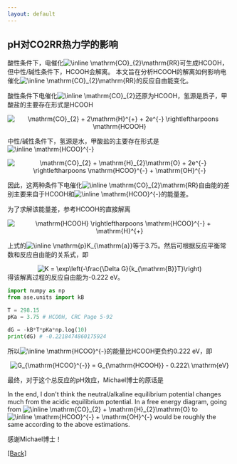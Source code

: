 ```yaml
---
layout: default
---
```


## pH对CO2RR热力学的影响

酸性条件下，电催化<img src="https://latex.codecogs.com/svg.image?\inline&space;\mathrm{CO}_{2}\mathrm{RR}" title="\inline \mathrm{CO}_{2}\mathrm{RR}" />可生成HCOOH，但中性/碱性条件下，HCOOH会解离。
本文旨在分析HCOOH的解离如何影响电催化<img src="https://latex.codecogs.com/svg.image?\inline&space;\mathrm{CO}_{2}\mathrm{RR}" title="\inline \mathrm{CO}_{2}\mathrm{RR}" />的反应自由能变化。

酸性条件下电催化<img src="https://latex.codecogs.com/svg.image?\inline&space;\mathrm{CO}_{2}" title="\inline \mathrm{CO}_{2}" />还原为HCOOH，氢源是质子，甲酸盐的主要存在形式是HCOOH
<center><img src="https://latex.codecogs.com/svg.image?\mathrm{CO}_{2}&space;&plus;&space;2\mathrm{H}^{&plus;}&space;&plus;&space;2e^{-}&space;\rightleftharpoons&space;\mathrm{HCOOH}" title="\mathrm{CO}_{2} + 2\mathrm{H}^{+} + 2e^{-} \rightleftharpoons \mathrm{HCOOH}" /></center>

中性/碱性条件下，氢源是水，甲酸盐的主要存在形式是<img src="https://latex.codecogs.com/svg.image?\inline&space;\mathrm{HCOO}^{-}" title="\inline \mathrm{HCOO}^{-}" />
<center><img src="https://latex.codecogs.com/svg.image?\mathrm{CO}_{2}&space;&plus;&space;\mathrm{H}_{2}\mathrm{O}&space;&plus;&space;2e^{-}&space;\rightleftharpoons&space;\mathrm{HCOO}^{-}&space;&plus;&space;\mathrm{OH}^{-}" title="\mathrm{CO}_{2} + \mathrm{H}_{2}\mathrm{O} + 2e^{-} \rightleftharpoons \mathrm{HCOO}^{-} + \mathrm{OH}^{-}" /></center>

因此，这两种条件下电催化<img src="https://latex.codecogs.com/svg.image?\inline&space;\mathrm{CO}_{2}\mathrm{RR}" title="\inline \mathrm{CO}_{2}\mathrm{RR}" />自由能的差别主要来自于HCOOH和<img src="https://latex.codecogs.com/svg.image?\inline&space;\mathrm{HCOO}^{-}" title="\inline \mathrm{HCOO}^{-}" />的能量差。

为了求解该能量差，参考HCOOH的直接解离
<center><img src="https://latex.codecogs.com/svg.image?\mathrm{HCOOH}&space;\rightleftharpoons&space;\mathrm{HCOO}^{-}&space;&plus;&space;\mathrm{H}^{&plus;}" title="\mathrm{HCOOH} \rightleftharpoons \mathrm{HCOO}^{-} + \mathrm{H}^{+}" /></center>

上式的<img src="https://latex.codecogs.com/svg.image?\inline&space;\mathrm{p}K_{\mathrm{a}}" title="\inline \mathrm{p}K_{\mathrm{a}}" />等于3.75。然后可根据反应平衡常数和反应自由能的关系式，即
<center><img src="https://latex.codecogs.com/svg.image?K&space;=&space;\exp\left(-\frac{\Delta&space;G}{k_{\mathrm{B}}T}\right)" title="K = \exp\left(-\frac{\Delta G}{k_{\mathrm{B}}T}\right)" /></center>
得该解离过程的反应自由能为-0.222 eV。

```python
import numpy as np
from ase.units import kB

T = 298.15
pKa = 3.75 # HCOOH, CRC Page 5-92

dG = -kB*T*pKa*np.log(10)
print(dG) # -0.2218474860175924
```

所以<img src="https://latex.codecogs.com/svg.image?\inline&space;\mathrm{HCOO}^{-}" title="\inline \mathrm{HCOO}^{-}" />的能量比HCOOH更负约0.222 eV，即
<center><img src="https://latex.codecogs.com/svg.image?G_{\mathrm{HCOO}^{-}}&space;=&space;G_{\mathrm{HCOOH}}&space;-&space;0.222\&space;\mathrm{eV}" title="G_{\mathrm{HCOO}^{-}} = G_{\mathrm{HCOOH}} - 0.222\ \mathrm{eV}" /></center>

最终，对于这个总反应的pH效应，Michael博士的原话是

In the end, I don't think the neutral/alkaline equilibrium potential changes much from the acidic equilibrium potential.
In a free energy diagram, going from <img src="https://latex.codecogs.com/svg.image?\inline&space;\mathrm{CO}_{2}&space;&plus;&space;\mathrm{H}_{2}\mathrm{O}" title="\inline \mathrm{CO}_{2} + \mathrm{H}_{2}\mathrm{O}" /> to <img src="https://latex.codecogs.com/svg.image?\inline&space;\mathrm{HCOO}^{-}&space;&plus;&space;\mathrm{OH}^{-}" title="\inline \mathrm{HCOO}^{-} + \mathrm{OH}^{-}" /> would be roughly the same according to the above estimations.

感谢Michael博士！

[[Back]](../)
